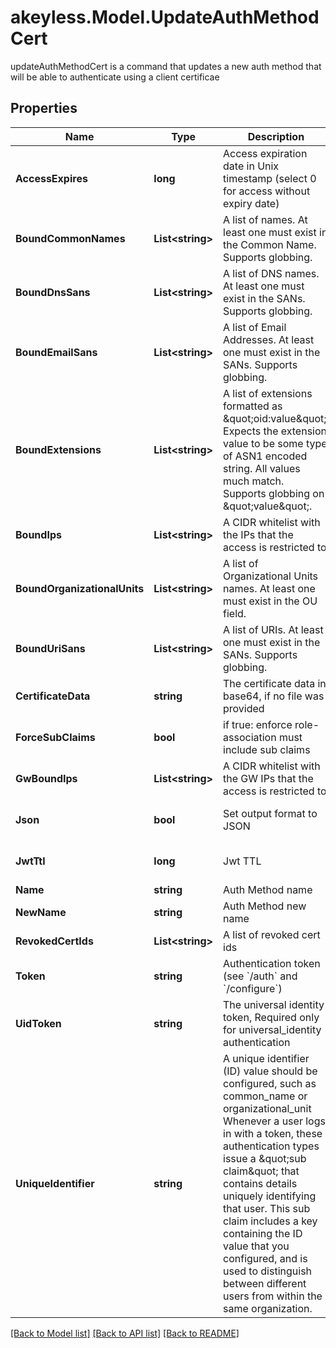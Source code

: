 # akeyless.Model.UpdateAuthMethodCert
updateAuthMethodCert is a command that updates a new auth method that will be able to authenticate using a client certificae

## Properties

Name | Type | Description | Notes
------------ | ------------- | ------------- | -------------
**AccessExpires** | **long** | Access expiration date in Unix timestamp (select 0 for access without expiry date) | [optional] [default to 0]
**BoundCommonNames** | **List&lt;string&gt;** | A list of names. At least one must exist in the Common Name. Supports globbing. | [optional] 
**BoundDnsSans** | **List&lt;string&gt;** | A list of DNS names. At least one must exist in the SANs. Supports globbing. | [optional] 
**BoundEmailSans** | **List&lt;string&gt;** | A list of Email Addresses. At least one must exist in the SANs. Supports globbing. | [optional] 
**BoundExtensions** | **List&lt;string&gt;** | A list of extensions formatted as \&quot;oid:value\&quot;. Expects the extension value to be some type of ASN1 encoded string. All values much match. Supports globbing on \&quot;value\&quot;. | [optional] 
**BoundIps** | **List&lt;string&gt;** | A CIDR whitelist with the IPs that the access is restricted to | [optional] 
**BoundOrganizationalUnits** | **List&lt;string&gt;** | A list of Organizational Units names. At least one must exist in the OU field. | [optional] 
**BoundUriSans** | **List&lt;string&gt;** | A list of URIs. At least one must exist in the SANs. Supports globbing. | [optional] 
**CertificateData** | **string** | The certificate data in base64, if no file was provided | [optional] 
**ForceSubClaims** | **bool** | if true: enforce role-association must include sub claims | [optional] 
**GwBoundIps** | **List&lt;string&gt;** | A CIDR whitelist with the GW IPs that the access is restricted to | [optional] 
**Json** | **bool** | Set output format to JSON | [optional] [default to false]
**JwtTtl** | **long** | Jwt TTL | [optional] [default to 0]
**Name** | **string** | Auth Method name | 
**NewName** | **string** | Auth Method new name | [optional] 
**RevokedCertIds** | **List&lt;string&gt;** | A list of revoked cert ids | [optional] 
**Token** | **string** | Authentication token (see &#x60;/auth&#x60; and &#x60;/configure&#x60;) | [optional] 
**UidToken** | **string** | The universal identity token, Required only for universal_identity authentication | [optional] 
**UniqueIdentifier** | **string** | A unique identifier (ID) value should be configured, such as common_name or organizational_unit Whenever a user logs in with a token, these authentication types issue a \&quot;sub claim\&quot; that contains details uniquely identifying that user. This sub claim includes a key containing the ID value that you configured, and is used to distinguish between different users from within the same organization. | 

[[Back to Model list]](../README.md#documentation-for-models) [[Back to API list]](../README.md#documentation-for-api-endpoints) [[Back to README]](../README.md)

